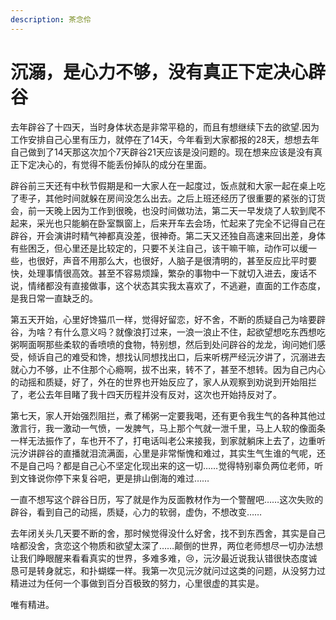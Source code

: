```yaml
---
description: 茶念伶
---
```


# 沉溺，是心力不够，没有真正下定决心辟谷

去年辟谷了十四天，当时身体状态是非常平稳的，而且有想继续下去的欲望.因为工作安排自己心里有压力，就停在了14天，今年看到大家都报的28天，想想去年自己做到了14天那这次加个7天辟谷21天应该是没问题的。现在想来应该是没有真正下定决心的，有觉得不能丢份掉队的成分在里面。

 辟谷前三天还有中秋节假期是和一大家人在一起度过，饭点就和大家一起在桌上吃了枣子，其他时间就躲在房间没怎么出去。之后上班还经历了很重要的紧张的订货会，前一天晚上因为工作到很晚，也没时间做功法，第二天一早发烧了人软到爬不起来，采光也只能躺在卧室飘窗上，后来开车去会场，忙起来了完全不记得自己在辟谷，开会演讲时精气神都真没差，很神奇。第二天又还独自高速来回出差，身体有些困乏，但心里还是比较定的，只要不关注自己，该干嘛干嘛，动作可以缓一些，也很好，声音不用那么大，也很好，人脑子是很清明的，甚至反应比平时要快，处理事情很高效。甚至不容易烦躁，繁杂的事物中一下就切入进去，废话不说，情绪都没有直接做事，这个状态其实我太喜欢了，不逃避，直面的工作态度，是我日常一直缺乏的。 

第五天开始，心里好馋猫爪一样，觉得好留恋，好不舍，不断的质疑自己为啥要辟谷，为啥？有什么意义吗？就像浪打过来，一浪一浪止不住，起欲望想吃东西想吃粥啊面啊那些柔软的香喷喷的食物，特别想，然后到处问辟谷的龙龙，询问她们感受，倾诉自己的难受和馋，想找认同想找出口，后来听楞严经沅汐讲了，沉溺进去就心力不够，止不住那个心瘾啊，拔不出来，转不了，甚至不想转。因为自己内心的动摇和质疑，好了，外在的世界也开始反应了，家人从观察到劝说到开始阻拦了，老公去年目睹了我十四天历程并没有反对，这次也开始持反对了。 

第七天，家人开始强烈阻拦，煮了稀粥一定要我喝，还有更令我生气的各种其他过激言行，我一激动一气愤，一发脾气，马上那个气就一泄千里，马上人软的像面条一样无法振作了，车也开不了，打电话叫老公来接我，到家就躺床上去了，边重听沅汐讲辟谷的直播就泪流满面，心里是非常惭愧和难过，其实生气生谁的气呢，还不是自己吗？都是自己心不坚定化现出来的这一切……觉得特别辜负两位老师，听到文锋说你停下来复谷吧，更是排山倒海的难过…… 

一直不想写这个辟谷日历，写了就是作为反面教材作为一个警醒吧……这次失败的辟谷，看到自己的动摇，质疑，心力的软弱，虚伪，不想改变…… 

去年闭关头几天要不断的舍，那时候觉得没什么好舍，找不到东西舍，其实是自己啥都没舍，贪恋这个物质和欲望太深了……颠倒的世界，两位老师想尽一切办法想让我们睁眼醒来看看真实的世界，多难多难，😢，沅汐最近说我认错很快态度诚恳可是转身就忘，和扑蝴蝶一样。我第一次见沅汐就问过这类的问题，从没努力过精进过为任何一个事做到百分百极致的努力，心里很虚的其实是。 

唯有精进。

